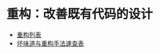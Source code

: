 # 重构：改善既有代码的设计

* [重构列表](/books/refactoring/refactoring-cheat-sheet.md)
* [坏味道与重构手法速查表](/books/refactoring/bad-smells-cheat-sheet.md)

